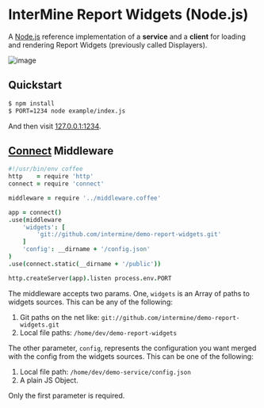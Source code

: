 # InterMine Report Widgets (Node.js)

A [Node.js](http://nodejs.org/) reference implementation of a **service** and a **client** for loading and rendering Report Widgets (previously called Displayers).

![image](https://github.com/intermine/intermine-report-widgets/raw/master/example.png)

## Quickstart

```bash
$ npm install
$ PORT=1234 node example/index.js
```

And then visit [127.0.0.1:1234](http://127.0.0.1:1234).

## [Connect](http://www.senchalabs.org/connect/) Middleware

```coffeescript
#!/usr/bin/env coffee
http    = require 'http'
connect = require 'connect'

middleware = require '../middleware.coffee'

app = connect()
.use(middleware
    'widgets': [
        'git://github.com/intermine/demo-report-widgets.git'
    ]
    'config': __dirname + '/config.json'
)
.use(connect.static(__dirname + '/public'))

http.createServer(app).listen process.env.PORT
```

The middleware accepts two params. One, `widgets` is an Array of paths to widgets sources. This can be any of the following:

1. Git paths on the net like: `git://github.com/intermine/demo-report-widgets.git`
1. Local file paths: `/home/dev/demo-report-widgets`

The other parameter, `config`, represents the configuration you want merged with the config from the widgets sources. This can be one of the following:

1. Local file path: `/home/dev/demo-service/config.json`
1. A plain JS Object.

Only the first parameter is required.